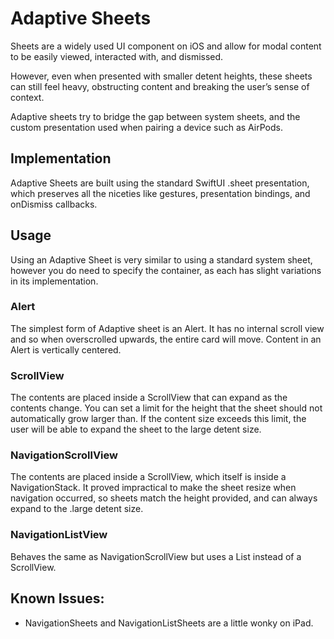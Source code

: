 # Adaptive Sheets
Sheets are a widely used UI component on iOS and allow for modal content to be easily viewed, interacted with, and dismissed. 

However, even when presented with smaller detent heights, these sheets can still feel heavy, obstructing content and breaking the user’s sense of context. 

Adaptive sheets try to bridge the gap between system sheets, and the custom presentation used when pairing a device such as AirPods. 

## Implementation
Adaptive Sheets are built using the standard SwiftUI .sheet presentation, which preserves all the niceties like gestures, presentation bindings, and onDismiss callbacks. 

## Usage
Using an Adaptive Sheet is very similar to using a standard system sheet, however you do need to specify the container, as each has slight variations in its implementation.

### Alert
The simplest form of Adaptive sheet is an Alert. It has no internal scroll view and so when overscrolled upwards, the entire card will move. Content in an Alert is vertically centered.

### ScrollView
The contents are placed inside a ScrollView that can expand as the contents change. You can set a limit for the height that the sheet should not automatically grow larger than. If the content size exceeds this limit, the user will be able to expand the sheet to the large detent size.

### NavigationScrollView
The contents are placed inside a ScrollView, which itself is inside a NavigationStack. It proved impractical to make the sheet resize when navigation occurred, so sheets match the height provided, and can always expand to the .large detent size.

### NavigationListView
Behaves the same as NavigationScrollView but uses a List instead of a ScrollView.

## Known Issues:
- NavigationSheets and NavigationListSheets are a little wonky on iPad.
